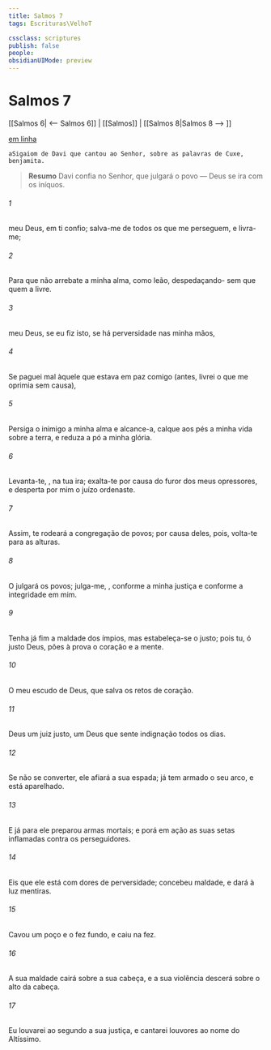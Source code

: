 ```yaml
---
title: Salmos 7
tags: Escrituras\VelhoT

cssclass: scriptures
publish: false
people:
obsidianUIMode: preview
---
```


# Salmos 7
[[Salmos 6| <-- Salmos 6]] | [[Salmos]] | [[Salmos 8|Salmos 8 --> ]]

[em linha](https://churchofjesuschrist.org/study/scriptures/ot/ps/7?lang=por)

```
aSigaiom de Davi que cantou ao Senhor, sobre as palavras de Cuxe, benjamita.
```

> __Resumo__
Davi confia no Senhor, que julgará o povo — Deus se ira com os iníquos.

###### 1 
 meu Deus, em ti confio; salva-me de todos os que me perseguem, e livra-me;

###### 2 
Para que não arrebate a minha alma, como leão, despedaçando- sem que  quem a livre.

###### 3 
 meu Deus, se eu fiz isto, se há perversidade nas minha mãos,

###### 4 
Se paguei  mal àquele que estava em paz comigo (antes, livrei o que me oprimia sem causa),

###### 5 
Persiga o inimigo a minha alma e alcance-a, calque aos pés a minha vida sobre a terra, e reduza a pó a minha glória. 

###### 6 
Levanta-te, , na tua ira; exalta-te por causa do furor dos meus opressores, e desperta por mim  o juízo  ordenaste.

###### 7 
Assim, te rodeará a congregação de povos; por causa deles, pois, volta-te para as alturas.

###### 8 
O  julgará os povos; julga-me, , conforme a minha justiça e conforme a integridade  em mim.

###### 9 
Tenha já fim a maldade dos ímpios, mas estabeleça-se o justo; pois tu, ó justo Deus, pões à prova o coração e a mente.

###### 10 
O meu escudo  de Deus, que salva os retos de coração.

###### 11 
Deus  um juiz justo, um Deus que sente indignação todos os dias.

###### 12 
Se  não se converter, ele afiará a sua espada; já tem armado o seu arco, e está aparelhado.

###### 13 
E já para ele preparou armas mortais; e porá em ação as suas setas inflamadas contra os perseguidores.

###### 14 
Eis que ele está com dores de perversidade; concebeu maldade, e dará à luz mentiras.

###### 15 
Cavou um poço e o fez fundo, e caiu na  fez.

###### 16 
A sua maldade cairá sobre a sua cabeça, e a sua violência descerá sobre o alto da cabeça.

###### 17 
Eu louvarei ao  segundo a sua justiça, e cantarei louvores ao nome do  Altíssimo.

